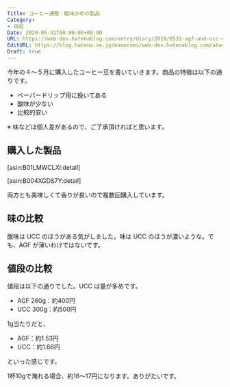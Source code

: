 ```yaml
---
Title: コーヒー通販：酸味少めの製品
Category:
- 日記
Date: 2020-05-31T00:00:00+09:00
URL: https://web-dev.hatenablog.com/entry/diary/2019/0531-agf-and-ucc-coffee
EditURL: https://blog.hatena.ne.jp/mamorums/web-dev.hatenablog.com/atom/entry/26006613574579883
Draft: true
---
```


今年の４～５月に購入したコーヒー豆を書いていきます。商品の特徴は以下の通りです。

- ペーパードリップ用に挽いてある
- 酸味が少ない
- 比較的安い

※ 味などは個人差があるので、ご了承頂ければと思います。


## 購入した製品
[asin:B01LMWCLXI:detail]

[asin:B004XGDS7Y:detail]

両方とも美味しくて香りが良いので複数回購入しています。


## 味の比較
酸味は UCC のほうがある気がしました。味は UCC のほうが濃いような。でも、AGF が薄いわけではないです。


## 値段の比較
値段は以下の通りでした。UCC は量が多めです。

- AGF 260g：約400円
- UCC 300g：約500円

1g当たりだと、

- AGF：約1.53円
- UCC：約1.66円

といった感じです。

1杯10gで淹れる場合、約16～17円になります。ありがたいです。
